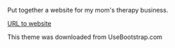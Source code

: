 Put together a website for my mom's therapy business. 

[URL to website](teresafostertherapy.com)


This theme was downloaded from UseBootstrap.com
